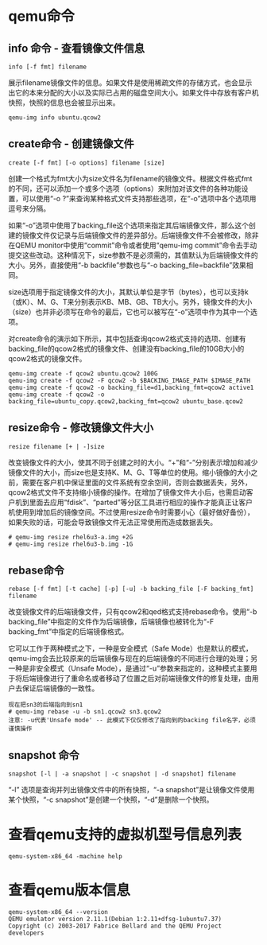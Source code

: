 # qemu命令
## info 命令 - 查看镜像文件信息
```
info [-f fmt] filename
```
展示filename镜像文件的信息。如果文件是使用稀疏文件的存储方式，也会显示出它的本来分配的大小以及实际已占用的磁盘空间大小。如果文件中存放有客户机快照，快照的信息也会被显示出来。
```
qemu-img info ubuntu.qcow2
```

## create命令 - 创建镜像文件
```
create [-f fmt] [-o options] filename [size]
```
创建一个格式为fmt大小为size文件名为filename的镜像文件。根据文件格式fmt的不同，还可以添加一个或多个选项（options）来附加对该文件的各种功能设置，可以使用“-o ?”来查询某种格式文件支持那些选项，在“-o”选项中各个选项用逗号来分隔。

如果“-o”选项中使用了backing_file这个选项来指定其后端镜像文件，那么这个创建的镜像文件仅记录与后端镜像文件的差异部分。后端镜像文件不会被修改，除非在QEMU monitor中使用“commit”命令或者使用“qemu-img commit”命令去手动提交这些改动。这种情况下，size参数不是必须需的，其值默认为后端镜像文件的大小。另外，直接使用“-b backfile”参数也与“-o backing_file=backfile”效果相同。

size选项用于指定镜像文件的大小，其默认单位是字节（bytes），也可以支持k（或K）、M、G、T来分别表示KB、MB、GB、TB大小。另外，镜像文件的大小（size）也并非必须写在命令的最后，它也可以被写在“-o”选项中作为其中一个选项。

对create命令的演示如下所示，其中包括查询qcow2格式支持的选项、创建有backing_file的qcow2格式的镜像文件、创建没有backing_file的10GB大小的qcow2格式的镜像文件。
```
qemu-img create -f qcow2 ubuntu.qcow2 100G
qemu-img create -f qcow2 -F qcow2 -b $BACKING_IMAGE_PATH $IMAGE_PATH
qemu-img create -f qcow2 -o backing_file=d1,backing_fmt=qcow2 active1
qemu-img create -f qcow2 -o backing_file=ubuntu_copy.qcow2,backing_fmt=qcow2 ubuntu_base.qcow2
```

## resize命令 - 修改镜像文件大小
```
resize filename [+ | -]size
```
改变镜像文件的大小，使其不同于创建之时的大小。“+”和“-”分别表示增加和减少镜像文件的大小，而size也是支持K、M、G、T等单位的使用。缩小镜像的大小之前，需要在客户机中保证里面的文件系统有空余空间，否则会数据丢失，另外，qcow2格式文件不支持缩小镜像的操作。在增加了镜像文件大小后，也需启动客户机到里面去应用“fdisk”、“parted”等分区工具进行相应的操作才能真正让客户机使用到增加后的镜像空间。不过使用resize命令时需要小心（最好做好备份），如果失败的话，可能会导致镜像文件无法正常使用而造成数据丢失。
```
# qemu-img resize rhel6u3-a.img +2G
# qemu-img resize rhel6u3-b.img -1G
```

## rebase命令
```
rebase [-f fmt] [-t cache] [-p] [-u] -b backing_file [-F backing_fmt] filename
```
改变镜像文件的后端镜像文件，只有qcow2和qed格式支持rebase命令。使用“-b backing_file”中指定的文件作为后端镜像，后端镜像也被转化为“-F backing_fmt”中指定的后端镜像格式。

它可以工作于两种模式之下，一种是安全模式（Safe Mode）也是默认的模式，qemu-img会去比较原来的后端镜像与现在的后端镜像的不同进行合理的处理；另一种是非安全模式（Unsafe Mode），是通过“-u”参数来指定的，这种模式主要用于将后端镜像进行了重命名或者移动了位置之后对前端镜像文件的修复处理，由用户去保证后端镜像的一致性。
```
现在把sn3的后端指向到sn1
# qemu-img rebase -u -b sn1.qcow2 sn3.qcow2
注意: -u代表'Unsafe mode' -- 此模式下仅仅修改了指向到的backing file名字，必须谨慎操作
```

## snapshot 命令
```
snapshot [-l | -a snapshot | -c snapshot | -d snapshot] filename
```
“-l” 选项是查询并列出镜像文件中的所有快照，“-a snapshot”是让镜像文件使用某个快照，“-c snapshot”是创建一个快照，“-d”是删除一个快照。

# 查看qemu支持的虚拟机型号信息列表
```
qemu-system-x86_64 -machine help
```

# 查看qemu版本信息
```
qemu-system-x86_64 --version
QEMU emulator version 2.11.1(Debian 1:2.11+dfsg-1ubuntu7.37)
Copyright (c) 2003-2017 Fabrice Bellard and the QEMU Project developers
```
